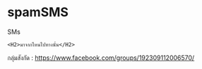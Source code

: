 # spamSMS
SMs


    <H2>มาจากไหนไปทางนั้น</H2>
    
   
   
  กลุ่มสังกัด : https://www.facebook.com/groups/192309112006570/
  
